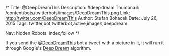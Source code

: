 /*
Title: @DeepDreamThis
Description: #deepdream
Thumbnail: /content/bots/twitterbots/images/DeepDreamThis.png
Link: http://twitter.com/DeepDreamThis
Author: Stefan Bohacek
Date: July 26, 2015
Tags: twitter,bot,twitterbot,active,images,deepdream

Nav: hidden
Robots: index,follow
*/

If you send the [@DeepDreamThis](https://twitter.com/DeepDreamThis) bot a tweet with a picture in it, it will run it through Google's [Deep Dream](https://github.com/google/deepdream) algorithm.